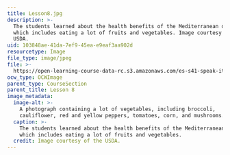 ```yaml
---
title: Lesson8.jpg
description: >-
  The students learned about the health benefits of the Mediterranean diet,
  which includes eating a lot of fruits and vegetables. Image courtesy of the
  USDA.
uid: 103848ae-41da-7ef9-45ea-e9eaf3aa902d
resourcetype: Image
file_type: image/jpeg
file: >-
  https://open-learning-course-data-rc.s3.amazonaws.com/es-s41-speak-italian-with-your-mouth-full-spring-2012/103848ae41da7ef945eae9eaf3aa902d_Lesson8.jpg
ocw_type: OCWImage
parent_type: CourseSection
parent_title: Lesson 8
image_metadata:
  image-alt: >-
    A photograph containing a lot of vegetables, including broccoli,
    cauliflower, red and yellow peppers, tomatoes, corn, and mushrooms.
  caption: >-
    The students learned about the health benefits of the Mediterranean diet,
    which includes eating a lot of fruits and vegetables.
  credit: Image courtesy of the USDA.
---
```

